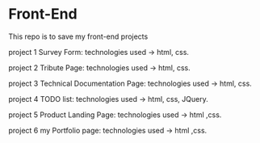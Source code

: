 # Front-End
This repo is to save my front-end projects

project 1 Survey Form:
  technologies used -> html, css.
  
project 2 Tribute Page:
  technologies used -> html, css.
  
project 3 Technical Documentation Page:
  technologies used -> html, css.

project 4 TODO list:
  technologies used -> html, css, JQuery.

project 5 Product Landing Page:
  technologies used -> html ,css.

  project 6 my Portfolio page:
    technologies used -> html ,css.

